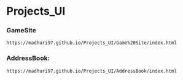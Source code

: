 # Projects_UI

### GameSite
    https://madhuri97.github.io/Projects_UI/Game%20Site/index.html

### AddressBook:
    https://madhuri97.github.io/Projects_UI/AddressBook/index.html

